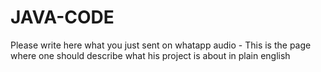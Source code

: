 # JAVA-CODE
Please write here what you just sent on whatapp audio - This is the page where one should describe what his project is about in plain english 
